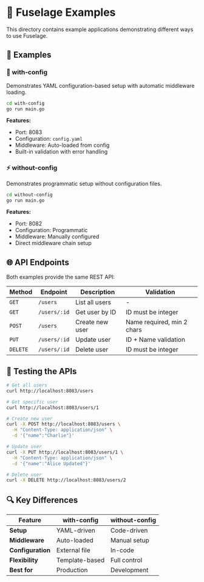 # 🚀 Fuselage Examples

This directory contains example applications demonstrating different ways to use Fuselage.

## 📁 Examples

### 🔧 with-config

Demonstrates YAML configuration-based setup with automatic middleware loading.

```bash
cd with-config
go run main.go
```

**Features:**
- Port: 8083
- Configuration: `config.yaml`
- Middleware: Auto-loaded from config
- Built-in validation with error handling

### ⚡ without-config

Demonstrates programmatic setup without configuration files.

```bash
cd without-config
go run main.go
```

**Features:**
- Port: 8082
- Configuration: Programmatic
- Middleware: Manually configured
- Direct middleware chain setup

## 🌐 API Endpoints

Both examples provide the same REST API:

| Method | Endpoint | Description | Validation |
|--------|----------|-------------|------------|
| `GET` | `/users` | List all users | - |
| `GET` | `/users/:id` | Get user by ID | ID must be integer |
| `POST` | `/users` | Create new user | Name required, min 2 chars |
| `PUT` | `/users/:id` | Update user | ID + Name validation |
| `DELETE` | `/users/:id` | Delete user | ID must be integer |

## 🧪 Testing the APIs

```bash
# Get all users
curl http://localhost:8083/users

# Get specific user
curl http://localhost:8083/users/1

# Create new user
curl -X POST http://localhost:8083/users \
  -H "Content-Type: application/json" \
  -d '{"name":"Charlie"}'

# Update user
curl -X PUT http://localhost:8083/users/1 \
  -H "Content-Type: application/json" \
  -d '{"name":"Alice Updated"}'

# Delete user
curl -X DELETE http://localhost:8083/users/2
```

## 🔍 Key Differences

| Feature | with-config | without-config |
|---------|-------------|----------------|
| **Setup** | YAML-driven | Code-driven |
| **Middleware** | Auto-loaded | Manual setup |
| **Configuration** | External file | In-code |
| **Flexibility** | Template-based | Full control |
| **Best for** | Production | Development |